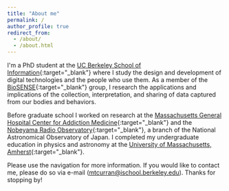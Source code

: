 ```yaml
---
title: "About me"
permalink: /
author_profile: true
redirect_from: 
  - /about/
  - /about.html
---
```


I'm a PhD student at the [UC Berkeley School of Information](http://www.ischool.berkeley.edu/){:target="_blank"} where I study the design and development of digital technologies and the people who use them. As a member of the [BioSENSE](http://biosense.berkeley.edu/){:target="_blank"} group, I research the applications and implications of the collection, interpretation, and sharing of data captured from our bodies and behaviors.

Before graduate school I worked on research at the [Massachusetts General Hospital Center for Addiction Medicine](http://www.mghaddictionmedicine.com/){:target="_blank"} and the [Nobeyama Radio Observatory](http://www.nro.nao.ac.jp/en/){:target="_blank"}, a branch of the National Astronomical Observatory of Japan. I completed my undergraduate education in physics and astronomy at the [University of Massachusetts, Amherst](http://www.umass.edu/){:target="_blank"}.

Please use the navigation for more information. If you would like to contact me, please do so via e-mail (<a href="mailto:mtcurran@ischool.berkeley.edu">mtcurran@ischool.berkeley.edu<a/>). Thanks for stopping by!